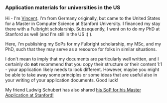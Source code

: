 ### Application materials for universities in the US
Hi - I'm [Vincent](vsitzmann.github.io). I'm from Germany originally, but came to the United States for a Master in Computer Science at Stanford University. I financed my stay there with a Fulbright scholarship. Subsequently, I went on to do my PhD at Stanford as well (and I'm still in the US :) ).

Here, I'm publishing my SoPs for my Fulbright scholarship, my MSc, and my PhD, such that they may serve as a resource for folks in similar situations.

I don't mean to imply that my documents are particularly well written, and I certainly do **not** recommend that you copy their structure or their content 1:1 - your application likely needs to look different. However, maybe you might be able to take away some principles or some ideas that are useful also in your writing of your application documents. Good luck!

My friend Ludwig Schubert has also shared [his SoP for his Master Application at Stanford!](https://github.com/ludwigschubert/master-application-stanford)
